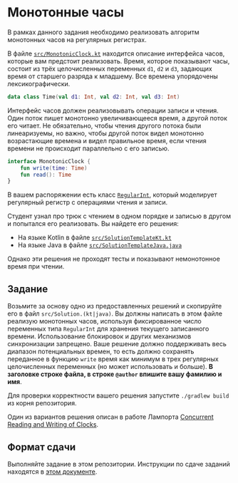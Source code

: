 # Монотонные часы

В рамках данного задания необходимо реализовать алгоритм монотонных часов на регулярных регистрах.

В файле [`src/MonotonicClock.kt`](src/MonotonicClock.kt) 
находится описание интерфейса часов, которые вам предстоит реализовать. Время, которое показывают часы, 
состоит из трёх целочисленных переменных `d1`, `d2` и `d3`, задающих время от старшего разряда к младшему. 
Все времена упорядочены лексикографически. 

```kotlin
data class Time(val d1: Int, val d2: Int, val d3: Int)
```

Интерфейс часов должен реализовывать операции записи и чтения. Один поток пишет монотонно увеличивающееся время, 
а другой поток его читает. Не обязательно, чтобы чтения другого потока были линеаризуемы, но важно, чтобы другой поток 
видел монотонно возрастающие времена и видел правильное время, если чтения времени не происходит параллельно 
с его записью.

```kotlin
interface MonotonicClock {
    fun write(time: Time)
    fun read(): Time
}
```

В вашем распоряжении есть класс [`RegularInt`](src/RegularInt.kt), который моделирует регулярный
регистр с операциями чтения и записи.

Студент узнал про трюк с чтением в одном порядке и записью в другом и попытался его реализовать.
Вы найдете его решения:
* На языке Kotlin в файле [`src/SolutionTemplateKt.kt`](src/SolutionTemplateKt.kt) 
* На языке Java в файле [`src/SolutionTemplateJava.java`](src/SolutionTemplateJava.java)

Однако эти решения не проходят тесты и показывают немонотонное время при чтении.

## Задание

Возьмите за основу одно из предоставленных решений и скопируйте его в файл `src/Solution.(kt|java)`.
Вы должны написать в этом файле реализую монотонных часов, используя фиксированное число переменных типа `RegularInt` для хранения
текущего записанного времени. Использование блокировок и других механизмов синхронизации запрещено. Ваше решение должно поддерживать
весь диапазон потенциальных времен, то есть должно сохранять переданное в функцию `write` время как минимум в 
трех регулярных целочисленных переменных (но может использовать и больше).
**В заголовке строке файла, в строке `@author` впишите вашу фамилию и имя**.

Для проверки корректности вашего решения запустите `./gradlew build` из корня репозитория. 

Один из вариантов решения описан в работе Лампорта 
[Concurrent Reading and Writing of Clocks](http://lamport.azurewebsites.net/pubs/lamport-concurrent-clocks.pdf).

## Формат сдачи

Выполняйте задание в этом репозитории. Инструкции по сдаче заданий находятся в 
[этом документе](https://docs.google.com/document/d/1GQ0OI_OBkj4kyOvhgRXfacbTI9huF4XJDMOct0Lh5og). 